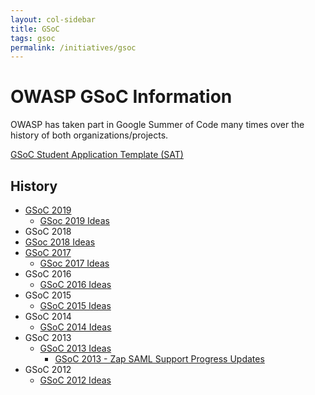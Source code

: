```yaml
---
layout: col-sidebar
title: GSoC
tags: gsoc
permalink: /initiatives/gsoc
---
```


# OWASP GSoC Information

OWASP has taken part in Google Summer of Code many times over the history of both organizations/projects.

[GSoC Student Application Template (SAT)](gsoc_sat)

## History

- [GSoC 2019](gsoc2019)
  - [GSoc 2019 Ideas](gsoc2019ideas)
 - GSoC 2018
  - [GSoc 2018 Ideas](gsoc2018ideas)
- [GSoC 2017](gsoc2017)
  - [GSoc 2017 Ideas](gsoc2017ideas)
- GSoC 2016
  - [GSoC 2016 Ideas](gsoc2016ideas)
- GSoC 2015
  - [GSoC 2015 Ideas](gsoc2015ideas)
- GSoC 2014
  - [GSoC 2014 Ideas](gsoc2014ideas)
- GSoC 2013
  - [GSoC 2013 Ideas](gsoc2013ideas)
    - [GSoC 2013 - Zap SAML Support Progress Updates](gsoc2013zapsaml)
- GSoC 2012
  - [GSoC 2012 Ideas](gsoc2012ideas)
